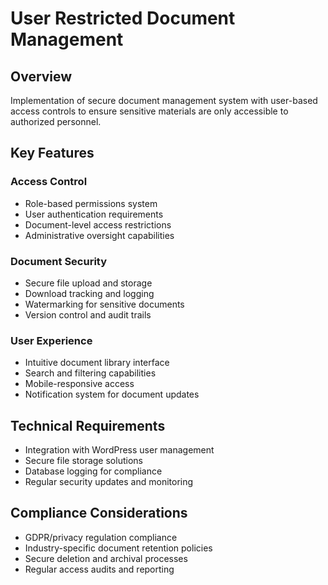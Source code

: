 # User Restricted Document Management

## Overview
Implementation of secure document management system with user-based access controls to ensure sensitive materials are only accessible to authorized personnel.

## Key Features

### Access Control
- Role-based permissions system
- User authentication requirements
- Document-level access restrictions
- Administrative oversight capabilities

### Document Security
- Secure file upload and storage
- Download tracking and logging
- Watermarking for sensitive documents
- Version control and audit trails

### User Experience
- Intuitive document library interface
- Search and filtering capabilities
- Mobile-responsive access
- Notification system for document updates

## Technical Requirements
- Integration with WordPress user management
- Secure file storage solutions
- Database logging for compliance
- Regular security updates and monitoring

## Compliance Considerations
- GDPR/privacy regulation compliance
- Industry-specific document retention policies
- Secure deletion and archival processes
- Regular access audits and reporting
